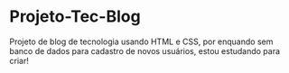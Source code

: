 # Projeto-Tec-Blog
Projeto de blog de tecnologia usando HTML e CSS, por enquando sem banco de dados para cadastro de novos usuários, estou estudando para criar!
